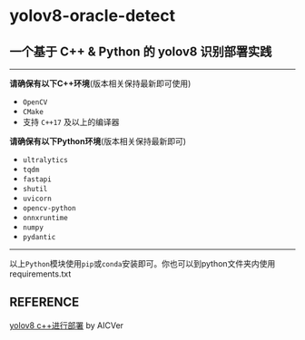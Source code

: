 # yolov8-oracle-detect

## **一个基于 C++ & Python 的 yolov8 识别部署实践**

---

**请确保有以下C++环境**(版本相关保持最新即可使用)
+ `OpenCV`
+ `CMake`
+ 支持 `C++17` 及以上的编译器

**请确保有以下Python环境**(版本相关保持最新即可)
+ `ultralytics`
+ `tqdm`
+ `fastapi`
+ `shutil`
+ `uvicorn`
+ `opencv-python`
+ `onnxruntime`
+ `numpy`
+ `pydantic`
---

以上`Python`模块使用`pip`或`conda`安装即可。你也可以到python文件夹内使用requirements.txt

## REFERENCE

[yolov8 c++进行部署](https://blog.csdn.net/u011489887/article/details/134032167) by AICVer
